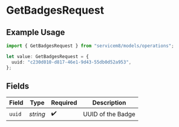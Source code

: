 # GetBadgesRequest

## Example Usage

```typescript
import { GetBadgesRequest } from "servicem8/models/operations";

let value: GetBadgesRequest = {
  uuid: "c230d010-d817-46e1-9d43-55db0d52a953",
};
```

## Fields

| Field              | Type               | Required           | Description        |
| ------------------ | ------------------ | ------------------ | ------------------ |
| `uuid`             | *string*           | :heavy_check_mark: | UUID of the Badge  |